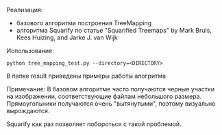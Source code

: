 Реализация:
* базового алгоритма построения TreeMapping
* алгоритма Squarify по статье "Squarified Treemaps" by Mark Bruls, Kees Huizing, and Jarke J. van Wijk

Использование:

```
python tree_mapping_test.py --directory=<DIRECTORY>
```

В папке result приведены примеры работы алогритма

Примечание:
В базовом алгоритме часто получаются черные участки на изображении, соответствующие файлам небольшого размера. 
Прямоугольники получаются очень "вытянутыми", поэтому визуально вырождаются.

Squarify как раз позволяет побороться с такой проблемой.